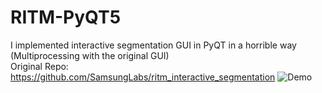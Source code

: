 # RITM-PyQT5
I implemented interactive segmentation GUI in PyQT in a horrible way (Multiprocessing with the original GUI) \
Original Repo: https://github.com/SamsungLabs/ritm_interactive_segmentation
![Demo](https://user-images.githubusercontent.com/20887245/231222540-31a819c3-2983-4cb0-a9de-bdc215b9527d.png)
